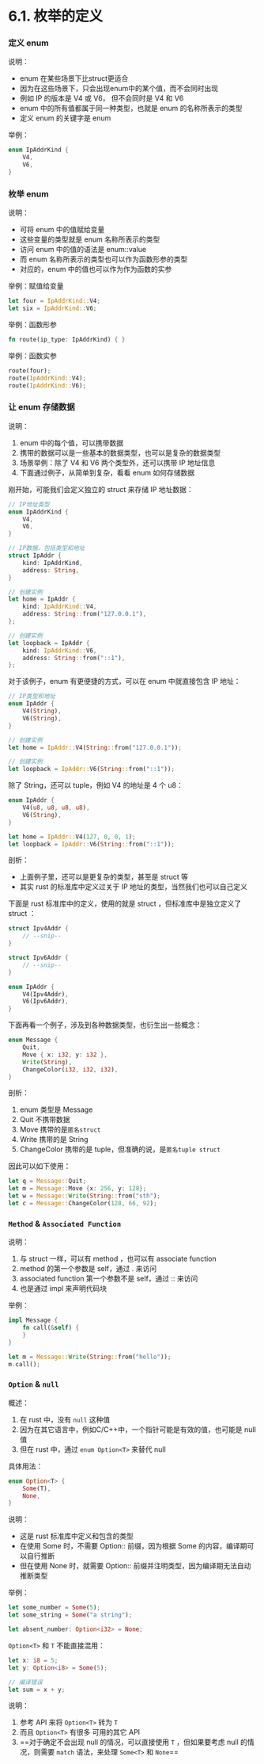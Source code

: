 # 6.1. 枚举的定义

### 定义 enum

说明：
- enum 在某些场景下比struct更适合
- 因为在这些场景下，只会出现enum中的某个值，而不会同时出现
- 例如 IP 的版本是 V4 或 V6， 但不会同时是 V4 和 V6
- enum 中的所有值都属于同一种类型，也就是 enum 的名称所表示的类型
- 定义 enum 的关键字是 enum

举例：
```rust
enum IpAddrKind {
    V4,
    V6,
}
```

### 枚举 enum

说明：
- 可将 enum 中的值赋给变量
- 这些变量的类型就是 enum 名称所表示的类型
- 访问 enum 中的值的语法是 enum::value
- 而 enum 名称所表示的类型也可以作为函数形参的类型
- 对应的，enum 中的值也可以作为作为函数的实参

举例：赋值给变量
```rust
let four = IpAddrKind::V4;
let six = IpAddrKind::V6;
```

举例：函数形参
```rust
fn route(ip_type: IpAddrKind) { }
```

举例：函数实参
```rust
route(four);
route(IpAddrKind::V4);
route(IpAddrKind::V6);
```

### 让 enum 存储数据

说明：
1. enum 中的每个值，可以携带数据
2. 携带的数据可以是一些基本的数据类型，也可以是复杂的数据类型
3. 场景举例：除了 V4 和 V6 两个类型外，还可以携带 IP 地址信息
4. 下面通过例子，从简单到复杂，看看 enum 如何存储数据

刚开始，可能我们会定义独立的 struct 来存储 IP 地址数据：
```rust
// IP地址类型
enum IpAddrKind {
    V4,
    V6,
}

// IP数据，包括类型和地址
struct IpAddr {
    kind: IpAddrKind,
    address: String,
}

// 创建实例
let home = IpAddr {
    kind: IpAddrKind::V4,
    address: String::from("127.0.0.1"),
};

// 创建实例
let loopback = IpAddr {
    kind: IpAddrKind::V6,
    address: String::from("::1"),
};
```

对于该例子，enum 有更便捷的方式，可以在 enum 中就直接包含 IP 地址：
```rust
// IP类型和地址
enum IpAddr {
    V4(String),
    V6(String),
}

// 创建实例
let home = IpAddr::V4(String::from("127.0.0.1"));

// 创建实例
let loopback = IpAddr::V6(String::from("::1"));
```

除了 String，还可以 tuple，例如 V4 的地址是 4 个 u8：
```rust
enum IpAddr {
    V4(u8, u8, u8, u8),
    V6(String),
}

let home = IpAddr::V4(127, 0, 0, 1);
let loopback = IpAddr::V6(String::from("::1"));
```

剖析：
- 上面例子里，还可以是更复杂的类型，甚至是 struct 等
- 其实 rust 的标准库中定义过关于 IP 地址的类型，当然我们也可以自己定义

下面是 rust 标准库中的定义，使用的就是 struct ，但标准库中是独立定义了 struct ：
```rust
struct Ipv4Addr {
    // --snip--
}

struct Ipv6Addr {
    // --snip--
}

enum IpAddr {
    V4(Ipv4Addr),
    V6(Ipv6Addr),
}
```

下面再看一个例子，涉及到各种数据类型，也衍生出一些概念：
```rust
enum Message {
    Quit,
    Move { x: i32, y: i32 },
    Write(String),
    ChangeColor(i32, i32, i32),
}
```

剖析：
1. enum 类型是 Message
2. Quit 不携带数据
3. Move 携带的是```匿名struct```
4. Write 携带的是 String
5. ChangeColor 携带的是 tuple，但准确的说，是```匿名tuple struct```

因此可以如下使用：
```rust
let q = Message::Quit;
let m = Message::Move {x: 256, y: 128};
let w = Message::Write(String::from("sth");
let c = Message::ChangeColor(128, 66, 92);
```

### ```Method``` & ```Associated Function```

说明：
1. 与 struct 一样，可以有 method ，也可以有 associate function
2. method 的第一个参数是 self，通过 . 来访问
3. associated function 第一个参数不是 self，通过 :: 来访问
4. 也是通过 impl 来声明代码块

举例：
```rust
impl Message {
    fn call(&self) {
    }
}

let m = Message::Write(String::from("hello"));
m.call();
```

### ```Option``` & ```null```

概述：
1. 在 rust 中，没有 ```null``` 这种值
2. 因为在其它语言中，例如C/C++中，一个指针可能是有效的值，也可能是 null 值
3. 但在 rust 中，通过 ```enum Option<T>``` 来替代 null

具体用法：
```rust
enum Option<T> {
    Some(T),
    None,
}
```

说明：
- 这是 rust 标准库中定义和包含的类型
- 在使用 Some 时，不需要 Option:: 前缀，因为根据 Some 的内容，编译期可以自行推断
- 但在使用 None 时，就需要 Option:: 前缀并注明类型，因为编译期无法自动推断类型

举例：
```rust
let some_number = Some(5);
let some_string = Some("a string");

let absent_number: Option<i32> = None;
```

```Option<T>``` 和 ```T``` 不能直接混用：
```rust
let x: i8 = 5;
let y: Option<i8> = Some(5);

// 编译错误
let sum = x + y;
```

说明：
1. 参考 API 来将 ```Option<T>``` 转为 ```T```
2. 而且 ```Option<T>``` 有很多 可用的其它 API
3. ==对于确定不会出现 null 的情况，可以直接使用 ```T``` ，但如果要考虑 null 的情况，则需要 ```match``` 语法，来处理 ```Some<T>``` 和 ```None```==
